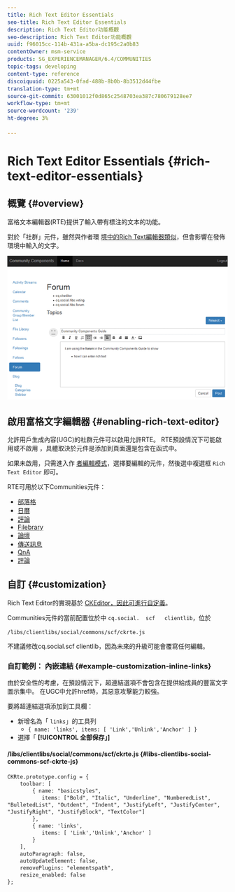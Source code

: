 ```yaml
---
title: Rich Text Editor Essentials
seo-title: Rich Text Editor Essentials
description: Rich Text Editor功能概觀
seo-description: Rich Text Editor功能概觀
uuid: f96015cc-114b-431a-a5ba-dc195c2a0b83
contentOwner: msm-service
products: SG_EXPERIENCEMANAGER/6.4/COMMUNITIES
topic-tags: developing
content-type: reference
discoiquuid: 0225a543-0fad-488b-8b0b-8b3512d44fbe
translation-type: tm+mt
source-git-commit: 63001012f0d865c2548703ea387c780679128ee7
workflow-type: tm+mt
source-wordcount: '239'
ht-degree: 3%

---
```



# Rich Text Editor Essentials {#rich-text-editor-essentials}

## 概覽 {#overview}

富格文本編輯器(RTE)提供了輸入帶有標注的文本的功能。

對於「社群」元件，雖然與作者環 [境中的Rich Text編輯器類似](../../help/sites-authoring/rich-text-editor.md)，但會影響在發佈環境中輸入的文字。

![chlimage_1-410](assets/chlimage_1-410.png)

## 啟用富格文字編輯器 {#enabling-rich-text-editor}

允許用戶生成內容(UGC)的社群元件可以啟用允許RTE。 RTE預設情況下可能啟用或不啟用 [](functions.md)，具體取決於元件是添加到頁面還是包含在函式中。

如果未啟用，只需進入作 [者編輯模式](sites-console.md#authoring-site-content)，選擇要編輯的元件，然後選中複選框 `Rich Text Editor` 即可。

RTE可用於以下Communities元件：

* [部落格](blog-feature.md)
* [日曆](calendar.md)
* [評論](comments.md)
* [Filebrary](file-library.md)
* [論壇](forum.md)
* [傳送訊息](configure-messaging.md)
* [QnA](working-with-qna.md)
* [評論](reviews.md)

## 自訂 {#customization}

Rich Text Editor的實現基於 [CKEditor，因此可進行自定義](https://www.ckeditor.com/)。

Communities元件的當前配置位於中 `cq.social.  scf   clientlib`，位於

`/libs/clientlibs/social/commons/scf/ckrte.js`

不建議修改cq.social.scf clientlib，因為未來的升級可能會覆寫任何編輯。

### 自訂範例： 內嵌連結 {#example-customization-inline-links}

由於安全性的考慮，在預設情況下，超連結選項不會包含在提供給成員的豐富文字圖示集中。 在UGC中允許href時，其惡意攻擊能力較強。

要將超連結選項添加到工具欄：

* 新增名為「 `links`」的工具列
   * `{ name: 'links', items: [ 'Link','Unlink','Anchor' ] }`
* 選擇「 **[!UICONTROL 全部保存」]**

#### /libs/clientlibs/social/commons/scf/ckrte.js {#libs-clientlibs-social-commons-scf-ckrte-js}

```
CKRte.prototype.config = {
    toolbar: [
        { name: "basicstyles",
           items: ["Bold", "Italic", "Underline", "NumberedList", "BulletedList", "Outdent", "Indent", "JustifyLeft", "JustifyCenter", "JustifyRight", "JustifyBlock", "TextColor"]
        },
        { name: 'links', 
           items: [ 'Link','Unlink','Anchor' ] 
        }
    ],
    autoParagraph: false,
    autoUpdateElement: false,
    removePlugins: "elementspath",
    resize_enabled: false
};
```

